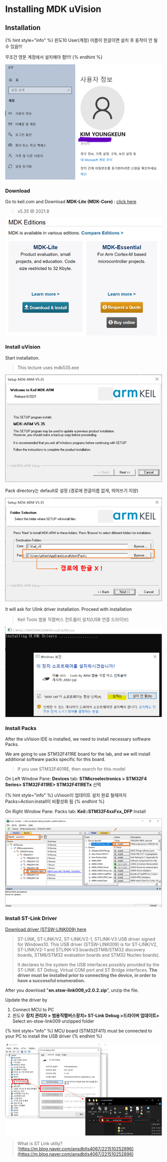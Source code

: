 # Installing MDK uVision

## Installation

{% hint style="info" %}
윈도10 User\(계정\) 이름이 한글이면 설치 후 동작이  안 될 수 있음!!!

무조건 영문 계정에서 설치해야 함!!!!
{% endhint %}

![](../.gitbook/assets/image%20%28109%29.png)

### Download 

Go to keil.com and Download **MDK-Lite \(MDK-Core\)** : [click here](https://www2.keil.com/mdk5) 

> v5.35  @ 2021.8

![](../.gitbook/assets/image%20%2816%29.png)

### Install uVision

Start installation. 

> This lecture uses mdk535.exe

![](../.gitbook/assets/image%20%281%29.png)

Pack directory는 default로 설정 \(경로에 한글이름 없게, 띄어쓰기 지양\)

![](../.gitbook/assets/image%20%286%29.png)

It will ask for Ulink driver installation. Proceed with installation

> Keil Tools 범용 직렬버스 컨트롤러 설치\(USB 연결 드라이브\)

![](../.gitbook/assets/image%20%2840%29.png)



### Install Packs

After the uVision IDE is installed,  we need to install necessary software Packs.

We are going to use STM32F411RE board for the lab, and we will install additional software packs specific for this board.

> If you use STM32F401RE, then search for this model

On Left Window Pane:  **Devices** tab:  **STMicroelectronics &gt; STM32F4 Series&gt; STM32F411RE&gt; STM32F411RETx** 선택 

{% hint style="info" %}
uVision이 업데이트 설치 완료 될때까지 Packs&gt;Action:install이 비활성화 됨 
{% endhint %}

On Right Window Pane: Packs tab: **Keil::STM32F4xxFxx\_DFP**  Install

![](../.gitbook/assets/image%20%2825%29.png)

### 

### Install ST-Link Driver

[Download driver \(STSW-LINK009\) here](https://www.st.com/en/development-tools/stsw-link009.html)

> ST-LINK, ST-LINK/V2, ST-LINK/V2-1, STLINK-V3 USB driver signed for Windows10. This USB driver \(STSW-LINK009\) is for ST-LINK/V2, ST-LINK/V2-1 and STLINK-V3 boards\(STM8/STM32 discovery boards, STM8/STM32 evaluation boards and STM32 Nucleo boards\). 
>
> It declares to the system the USB interfaces possibly provided by the ST-LINK: ST Debug, Virtual COM port and ST Bridge interfaces. **The driver must be installed prior to connecting the device, in order to have a successful enumeration.**

After you download  "**en.stsw-link009\_v2.0.2.zip**",  unzip the file.

Update the driver by 

1. Connect MCU to PC
2. 윈도우  **장치 관리자 &gt; 범용직렬버스장치&gt;  ST-Link Debug &gt;드라이버 업데이트&gt;**  Select  en-stsw-link009 unzipped folder

{% hint style="info" %}
MCU board \(STM32F411\) must be connected to your PC to install the USB driver
{% endhint %}



![](../.gitbook/assets/image%20%283%29.png)



> What is ST Link utiliy? [https://m.blog.naver.com/ansdbtls4067/221510252896](https://m.blog.naver.com/ansdbtls4067/221510252896)



